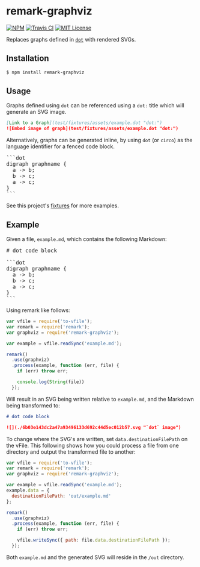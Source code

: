 # remark-graphviz

[![NPM](https://img.shields.io/npm/v/remark-graphviz.svg)](https://npmjs.org/packages/remark-graphviz/)
[![Travis CI](https://img.shields.io/travis/temando/remark-graphviz.svg)](https://travis-ci.org/temando/remark-graphviz)
[![MIT License](https://img.shields.io/github/license/temando/remark-graphviz.svg)](https://en.wikipedia.org/wiki/MIT_License)

Replaces graphs defined in [`dot`](http://www.graphviz.org/content/dot-language)
with rendered SVGs.

## Installation

```sh
$ npm install remark-graphviz
```

## Usage

Graphs defined using `dot` can be referenced using a `dot:` title which will
generate an SVG image.

```md
[Link to a Graph](test/fixtures/assets/example.dot "dot:")
![Embed image of graph](test/fixtures/assets/example.dot "dot:")
```

Alternatively, graphs can be generated inline, by using `dot` (or `circo`) as
the language identifier for a fenced code block.

<pre>
```dot
digraph graphname {
  a -> b;
  b -> c;
  a -> c;
}
```
</pre>

See this project's [fixtures](test/fixtures) for more examples.

## Example

Given a file, `example.md`, which contains the following Markdown:

<pre>
# dot code block

```dot
digraph graphname {
  a -> b;
  b -> c;
  a -> c;
}
```
</pre>

Using remark like follows:

```js
var vfile = require('to-vfile');
var remark = require('remark');
var graphviz = require('remark-graphviz');

var example = vfile.readSync('example.md');

remark()
  .use(graphviz)
  .process(example, function (err, file) {
    if (err) throw err;

    console.log(String(file))
  });
```

Will result in an SVG being written relative to `example.md`, and the Markdown
being transformed to:

```md
# dot code block

![](./6b03e143dc2a47a93496133d692c44d5ec012b57.svg "`dot` image")
```

To change where the SVG's are written, set `data.destinationFilePath` on the
vFile. This following shows how you could process a file from one directory and
output the transformed file to another:

```js
var vfile = require('to-vfile');
var remark = require('remark');
var graphviz = require('remark-graphviz');

var example = vfile.readSync('example.md');
example.data = {
  destinationFilePath: 'out/example.md'
};

remark()
  .use(graphviz)
  .process(example, function (err, file) {
    if (err) throw err;

    vfile.writeSync({ path: file.data.destinationFilePath });
  });
```

Both `example.md` and the generated SVG will reside in the `/out` directory.
